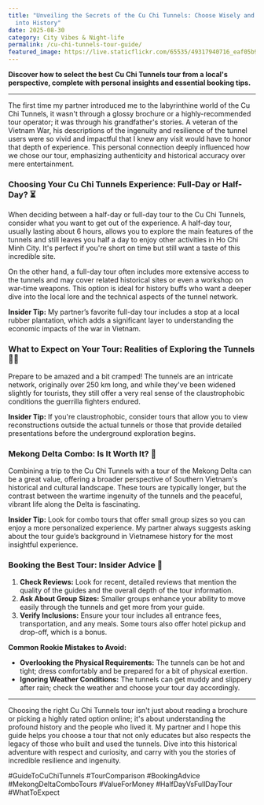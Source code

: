 ```yaml
---
title: "Unveiling the Secrets of the Cu Chi Tunnels: Choose Wisely and Dive Deep
  into History"
date: 2025-08-30
category: City Vibes & Night-life
permalink: /cu-chi-tunnels-tour-guide/
featured_image: https://live.staticflickr.com/65535/49317940716_eaf05b9c02.jpg
---
```


**Discover how to select the best Cu Chi Tunnels tour from a local's perspective, complete with personal insights and essential booking tips.**

---

The first time my partner introduced me to the labyrinthine world of the Cu Chi Tunnels, it wasn't through a glossy brochure or a highly-recommended tour operator; it was through his grandfather's stories. A veteran of the Vietnam War, his descriptions of the ingenuity and resilience of the tunnel users were so vivid and impactful that I knew any visit would have to honor that depth of experience. This personal connection deeply influenced how we chose our tour, emphasizing authenticity and historical accuracy over mere entertainment.

### Choosing Your Cu Chi Tunnels Experience: Full-Day or Half-Day? ⏳

When deciding between a half-day or full-day tour to the Cu Chi Tunnels, consider what you want to get out of the experience. A half-day tour, usually lasting about 6 hours, allows you to explore the main features of the tunnels and still leaves you half a day to enjoy other activities in Ho Chi Minh City. It's perfect if you're short on time but still want a taste of this incredible site.

On the other hand, a full-day tour often includes more extensive access to the tunnels and may cover related historical sites or even a workshop on war-time weapons. This option is ideal for history buffs who want a deeper dive into the local lore and the technical aspects of the tunnel network.

**Insider Tip:** My partner’s favorite full-day tour includes a stop at a local rubber plantation, which adds a significant layer to understanding the economic impacts of the war in Vietnam.

### What to Expect on Your Tour: Realities of Exploring the Tunnels 🚶‍♂️

Prepare to be amazed and a bit cramped! The tunnels are an intricate network, originally over 250 km long, and while they've been widened slightly for tourists, they still offer a very real sense of the claustrophobic conditions the guerrilla fighters endured.

**Insider Tip:** If you're claustrophobic, consider tours that allow you to view reconstructions outside the actual tunnels or those that provide detailed presentations before the underground exploration begins.

### Mekong Delta Combo: Is It Worth It? 🌾

Combining a trip to the Cu Chi Tunnels with a tour of the Mekong Delta can be a great value, offering a broader perspective of Southern Vietnam's historical and cultural landscape. These tours are typically longer, but the contrast between the wartime ingenuity of the tunnels and the peaceful, vibrant life along the Delta is fascinating.

**Insider Tip:** Look for combo tours that offer small group sizes so you can enjoy a more personalized experience. My partner always suggests asking about the tour guide’s background in Vietnamese history for the most insightful experience.

### Booking the Best Tour: Insider Advice 📝

1. **Check Reviews:** Look for recent, detailed reviews that mention the quality of the guides and the overall depth of the tour information.
2. **Ask About Group Sizes:** Smaller groups enhance your ability to move easily through the tunnels and get more from your guide.
3. **Verify Inclusions:** Ensure your tour includes all entrance fees, transportation, and any meals. Some tours also offer hotel pickup and drop-off, which is a bonus.

**Common Rookie Mistakes to Avoid:**
- **Overlooking the Physical Requirements:** The tunnels can be hot and tight; dress comfortably and be prepared for a bit of physical exertion.
- **Ignoring Weather Conditions:** The tunnels can get muddy and slippery after rain; check the weather and choose your tour day accordingly.

---

Choosing the right Cu Chi Tunnels tour isn't just about reading a brochure or picking a highly rated option online; it's about understanding the profound history and the people who lived it. My partner and I hope this guide helps you choose a tour that not only educates but also respects the legacy of those who built and used the tunnels. Dive into this historical adventure with respect and curiosity, and carry with you the stories of incredible resilience and ingenuity.

#GuideToCuChiTunnels #TourComparison #BookingAdvice #MekongDeltaComboTours #ValueForMoney #HalfDayVsFullDayTour #WhatToExpect